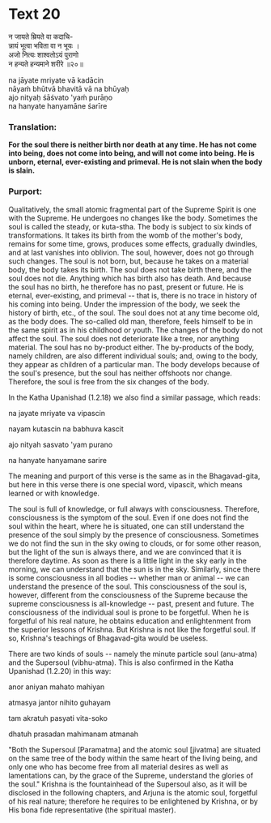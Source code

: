# Text 20

न जायते म्रियते वा कदाचि-  
न्नायं भूत्वा भविता वा न भूयः ।  
अजो नित्यः शाश्वतोऽयं पुराणो  
न हन्यते हन्यमाने शरीरे ॥२०॥

na jāyate mriyate vā kadācin  
nāyaḿ bhūtvā bhavitā vā na bhūyaḥ  
ajo nityaḥ śāśvato 'yaḿ purāṇo  
na hanyate hanyamāne śarīre



### Translation:

**For the soul there is neither birth nor death at any time. He has not come into being, does not come into being, and will not come into being. He is unborn, eternal, ever-existing and primeval. He is not slain when the body is slain.**

### Purport:

Qualitatively, the small atomic fragmental part of the Supreme Spirit is one with the Supreme. He undergoes no changes like the body. Sometimes the soul is called the steady, or kuta-stha. The body is subject to six kinds of transformations. It takes its birth from the womb of the mother's body, remains for some time, grows, produces some effects, gradually dwindles, and at last vanishes into oblivion. The soul, however, does not go through such changes. The soul is not born, but, because he takes on a material body, the body takes its birth. The soul does not take birth there, and the soul does not die. Anything which has birth also has death. And because the soul has no birth, he therefore has no past, present or future. He is eternal, ever-existing, and primeval -- that is, there is no trace in history of his coming into being. Under the impression of the body, we seek the history of birth, etc., of the soul. The soul does not at any time become old, as the body does. The so-called old man, therefore, feels himself to be in the same spirit as in his childhood or youth. The changes of the body do not affect the soul. The soul does not deteriorate like a tree, nor anything material. The soul has no by-product either. The by-products of the body, namely children, are also different individual souls; and, owing to the body, they appear as children of a particular man. The body develops because of the soul's presence, but the soul has neither offshoots nor change. Therefore, the soul is free from the six changes of the body.

In the Katha Upanishad (1.2.18) we also find a similar passage, which reads:

na jayate mriyate va vipascin

nayam kutascin na babhuva kascit

ajo nityah sasvato 'yam purano

na hanyate hanyamane sarire

The meaning and purport of this verse is the same as in the Bhagavad-gita, but here in this verse there is one special word, vipascit, which means learned or with knowledge.

The soul is full of knowledge, or full always with consciousness. Therefore, consciousness is the symptom of the soul. Even if one does not find the soul within the heart, where he is situated, one can still understand the presence of the soul simply by the presence of consciousness. Sometimes we do not find the sun in the sky owing to clouds, or for some other reason, but the light of the sun is always there, and we are convinced that it is therefore daytime. As soon as there is a little light in the sky early in the morning, we can understand that the sun is in the sky. Similarly, since there is some consciousness in all bodies -- whether man or animal -- we can understand the presence of the soul. This consciousness of the soul is, however, different from the consciousness of the Supreme because the supreme consciousness is all-knowledge -- past, present and future. The consciousness of the individual soul is prone to be forgetful. When he is forgetful of his real nature, he obtains education and enlightenment from the superior lessons of Krishna. But Krishna is not like the forgetful soul. If so, Krishna's teachings of Bhagavad-gita would be useless.

There are two kinds of souls -- namely the minute particle soul (anu-atma) and the Supersoul (vibhu-atma). This is also confirmed in the Katha Upanishad (1.2.20) in this way:

anor aniyan mahato mahiyan

atmasya jantor nihito guhayam

tam akratuh pasyati vita-soko

dhatuh prasadan mahimanam atmanah

"Both the Supersoul [Paramatma] and the atomic soul [jivatma] are situated on the same tree of the body within the same heart of the living being, and only one who has become free from all material desires as well as lamentations can, by the grace of the Supreme, understand the glories of the soul." Krishna is the fountainhead of the Supersoul also, as it will be disclosed in the following chapters, and Arjuna is the atomic soul, forgetful of his real nature; therefore he requires to be enlightened by Krishna, or by His bona fide representative (the spiritual master).